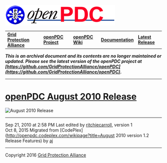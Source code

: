 [![The Open Source Phasor Data Concentrator](openPDC_Logo.png)](openPDC_Home.md "The Open Source Phasor Data Concentrator")

|   |   |   |   |   |
|---|---|---|---|---|
| **[Grid Protection Alliance](http://www.gridprotectionalliance.org "Grid Protection Alliance Home Page")** | **[openPDC Project](https://github.com/GridProtectionAlliance/openPDC "openPDC Project on GitHub")** | **[openPDC Wiki](https://github.com/GridProtectionAlliance/openPDC/wiki)** | **[Documentation](https://github.com/GridProtectionAlliance/openPDC/wiki/Documentation)** | **[Latest Release](https://github.com/GridProtectionAlliance/openPDC/releases "openPDC Releases Home Page")** |

***This is an archival document and its contents are no longer maintained or updated. Please see the latest version of the openPDC project at [https://github.com/GridProtectionAlliance/openPDC](https://github.com/GridProtectionAlliance/openPDC).***

---

# [openPDC August 2010 Release](openPDC_v1.2_Release_Aug2010.md)

![](archives/openPDC_v1.2_Release_Aug2010.png "August 2010 Release")

---

Sep 21, 2010 at 2:58 PM Last edited by [ritchiecarroll](https://github.com/ritchiecarroll), version 1  
Oct 8, 2015 Migrated from [CodePlex](http://openpdc.codeplex.com/wikipage?title=August 2010 version 1.2 Release Features) by [aj](https://github.com/ajstadlin)

---

Copyright 2016 [Grid Protection Alliance](http://www.gridprotectionalliance.org)